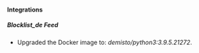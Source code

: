 #### Integrations
##### Blocklist_de Feed
- Upgraded the Docker image to: *demisto/python3:3.9.5.21272*.
